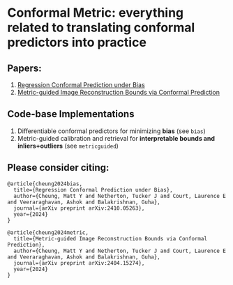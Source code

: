 # Conformal Metric: everything related to translating conformal predictors into practice

## Papers:
1. [Regression Conformal Prediction under Bias](https://arxiv.org/abs/2410.05263)
2. [Metric-guided Image Reconstruction Bounds via Conformal Prediction](https://arxiv.org/abs/2404.15274)

## Code-base Implementations
1. Differentiable conformal predictors for minimizing **bias** (see `bias`)
2. Metric-guided calibration and retrieval for **interpretable bounds and inliers+outliers** (see `metricguided`)

## Please consider citing:
```
@article{cheung2024bias,
  title={Regression Conformal Prediction under Bias},
  author={Cheung, Matt Y and Netherton, Tucker J and Court, Laurence E and Veeraraghavan, Ashok and Balakrishnan, Guha},
  journal={arXiv preprint arXiv:2410.05263},
  year={2024}
}

@article{cheung2024metric,
  title={Metric-guided Image Reconstruction Bounds via Conformal Prediction},
  author={Cheung, Matt Y and Netherton, Tucker J and Court, Laurence E and Veeraraghavan, Ashok and Balakrishnan, Guha},
  journal={arXiv preprint arXiv:2404.15274},
  year={2024}
}
```
